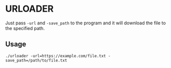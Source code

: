 # URLOADER

Just pass `-url` and `-save_path` 
to the program and it will download the file to the specified path.

## Usage

```shell
./urloader -url=https://example.com/file.txt -save_path=/path/to/file.txt
```